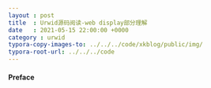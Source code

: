 ```yaml
---
layout : post
title  : Urwid源码阅读-web display部分理解
date   : 2021-05-15 22:00:00 +0000
category : urwid
typora-copy-images-to: ../../../code/xkblog/public/img/
typora-root-url: ../../../code
---
```


#### Preface

